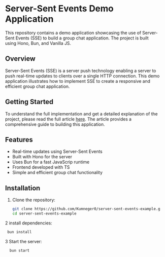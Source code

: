 # Server-Sent Events Demo Application

This repository contains a demo application showcasing the use of Server-Sent Events (SSE) to build a group chat application. The project is built using Hono, Bun, and Vanilla JS.

## Overview

Server-Sent Events (SSE) is a server push technology enabling a server to push real-time updates to clients over a single HTTP connection. This demo application illustrates how to implement SSE to create a responsive and efficient group chat application.

## Getting Started

To understand the full implementation and get a detailed explanation of the project, please read the full article [here](https://kumneger.vercel.app/blog/server-sent-events-explained). The article provides a comprehensive guide to building this application.

## Features

- Real-time updates using Server-Sent Events
- Built with Hono for the server
- Uses Bun for a fast JavaScrip runtime
- Frontend developed with TS
- Simple and efficient group chat functionality

## Installation

1. Clone the repository:
   ```sh
   git clone https://github.com/Kumneger0/server-sent-events-example.git
   cd server-sent-events-example
   ```
 2 install dependencies:
  ```sh
   bun install
  ```
3 Start the server:
  ```sh
    bun start
  ```

